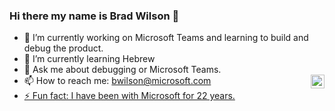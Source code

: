### Hi there my name is Brad Wilson 👋


- 🔭 I’m currently working on Microsoft Teams and learning to build and debug the product.
- 🌱 I’m currently learning Hebrew
- 💬 Ask me about debugging or Microsoft Teams.
- 📫 How to reach me: bwilson@microsoft.com <a href="https://www.linkedin.com/in/ncbwilson/"> <img align="right" alt="Brad Wilson on LinkedIn" width="22px" src="https://raw.githubusercontent.com/peterthehan/peterthehan/master/assets/linkedin.svg" />
- ⚡ Fun fact: I have been with Microsoft for 22 years.

